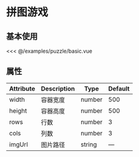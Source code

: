 # 拼图游戏

## 基本使用

<script setup>
import PuzzleDemo from '../../examples/puzzle/basic.vue'
</script>

<PuzzleDemo />

<<< @/examples/puzzle/basic.vue

## 属性

| Attribute    | Description   | Type   | Default   |
| ------------ | ------------- | ------ | --------- |
| width        | 容器宽度       | number | 500       |
| height       | 容器高度       | number | 500       |
| rows        | 行数       | number | 3       |
| cols        | 列数       | number | 3       |
| imgUrl        | 图片路径       | string | —       |